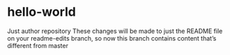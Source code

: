 # hello-world
Just author repository
These changes will be made to just the README file on your readme-edits branch, so now this branch contains content that’s different from master
